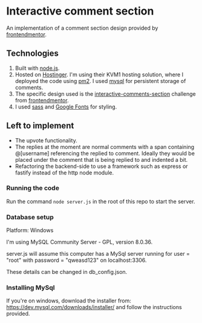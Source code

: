# Interactive comment section

An implementation of a comment section design provided by [frontendmentor](https://frontendmentor.io).

## Technologies

1. Built with [node.js]([http://jekyllrb.com/](https://nodejs.org/en)).
1. Hosted on [Hostinger]([https://pages.github.com/](https://www.hostinger.co.uk/)). I'm using their KVM1 hosting solution, where I deployed the code using [pm2](https://pm2.keymetrics.io/). I used [mysql](https://dev.mysql.com/downloads/installer/) for persistent storage of comments.
1. The specific design used is the [interactive-comments-section](https://www.frontendmentor.io/challenges/interactive-comments-section-iG1RugEG9) challenge from [frontendmentor](https://frontendmentor.io).
1. I used [sass](https://sass-lang.com/) and
   [Google Fonts](https://www.google.com/fonts) for styling.
## Left to implement
- The upvote functionality.
- The replies at the moment are normal comments with a span containing @[username] referencing the replied to comment. Ideally they would be placed under the comment that is being replied to and indented a bit.
- Refactoring the backend-side to use a framework such as express or fastify instead of the http node module.

### Running the code

Run the command ```node server.js``` in the root of this repo to start the server.

### Database setup
Platform: Windows

I'm using MySQL Community Server - GPL, version 8.0.36.

server.js will assume this computer has a MySql server running for user = "root" with password = "qweasd123" on localhost:3306.

These details can be changed in db_config.json.

### Installing MySql

If you're on windows, download the installer from: https://dev.mysql.com/downloads/installer/ and follow the instructions provided.

